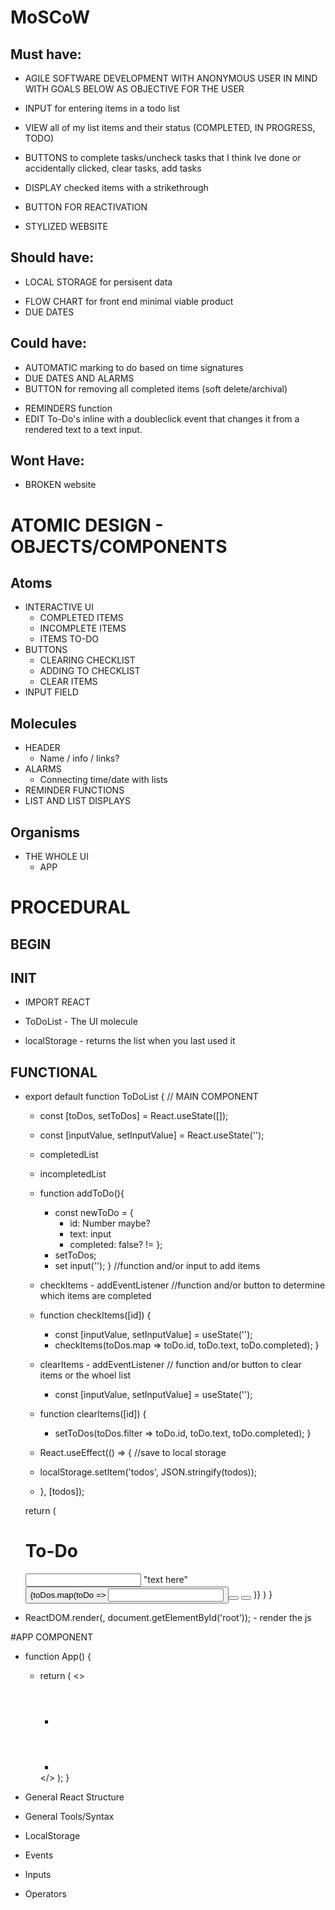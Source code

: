 # MoSCoW
## Must have:
- AGILE SOFTWARE DEVELOPMENT WITH ANONYMOUS USER IN MIND WITH GOALS BELOW AS OBJECTIVE FOR THE USER
<!-- DONE ISH -->
- INPUT for entering items in a todo list
<!-- DONE -->
- VIEW all of my list items and their status (COMPLETED, IN PROGRESS, TODO)
<!-- DONE -->
- BUTTONS to complete tasks/uncheck tasks that I think Ive done or accidentally clicked, clear tasks, add tasks
<!-- DONE -->
- DISPLAY checked items with a strikethrough
<!-- DONE -->
- BUTTON FOR REACTIVATION
<!-- DONE -->
- STYLIZED WEBSITE


## Should have:
- LOCAL STORAGE for persisent data              
<!-- DONE -->
- FLOW CHART for front end minimal viable product
- DUE DATES

## Could have:
- AUTOMATIC marking to do based on time signatures
- DUE DATES AND ALARMS 
- BUTTON for removing all completed items (soft delete/archival)
<!-- DONE -->
- REMINDERS function
- EDIT To-Do's inline with a doubleclick event that changes it from a rendered text to a text input.

## Wont Have: 
- BROKEN website

# ATOMIC DESIGN - OBJECTS/COMPONENTS
## Atoms
- INTERACTIVE UI
    - COMPLETED ITEMS
    - INCOMPLETE ITEMS
    - ITEMS TO-DO
- BUTTONS
    - CLEARING CHECKLIST
    - ADDING TO CHECKLIST
    - CLEAR ITEMS
- INPUT FIELD
## Molecules
- HEADER
    - Name / info / links?
- ALARMS
    - Connecting time/date with lists
- REMINDER FUNCTIONS
- LIST AND LIST DISPLAYS
## Organisms
- THE WHOLE UI 
    - APP

# PROCEDURAL
## BEGIN
## INIT
- IMPORT REACT

- ToDoList - The UI molecule

- localStorage - returns the list when you last used it

## FUNCTIONAL
- export default function ToDoList {                                    // MAIN COMPONENT
    - const [toDos, setToDos] = React.useState([]);
    - const [inputValue, setInputValue] = React.useState('');

    - completedList     

    - incompletedList

    - function addToDo(){
        - const newToDo = {
            - id: Number maybe?
            - text: input
            - completed: false? !=
        };
        - setToDos;
        - set input('');
    }                          //function and/or input to add items

    - checkItems - addEventListener             //function and/or button to determine which items are completed
    - function checkItems([id]) {
        - const [inputValue, setInputValue] = useState('');
        - checkItems(toDos.map => toDo.id, toDo.text, toDo.completed);
    }

    - clearItems - addEventListener              // function and/or button to clear items or the whoel list
        - const [inputValue, setInputValue] = useState('');

    - function clearItems([id]) {
        - setToDos(toDos.filter => toDo.id, toDo.text, toDo.completed);
    }

    - React.useEffect(() => {                       //save to local storage
    - localStorage.setItem('todos', JSON.stringify(todos));
    - }, [todos]);

    return (
        <div>
            <h1>To-Do</h1>
        </div>
        <input> 
            "text here"
            <button onClick=addToDo>
        </input>
        {toDos.map(toDo => 
        <Accordion key ={toDo.id}>
            <input checkbox>
            <button onClick=checkItems></button>
            <button onClick=clearItems></button>
        </Accordion>
        )}
    )
    }


- ReactDOM.render(<TodoList />, document.getElementById('root')); - render the js



#APP COMPONENT 
- function App() {
    - return (
        <>
        - <Header />
        - <ToDoList />
        </>
    );
}


- General React Structure
<!-- https://blog.webdevsimplified.com/2022-07/react-folder-structure/ -->
<!-- https://www.w3schools.com/react/react_usestate.asp -->
<!-- https://create-react-app.dev/docs/adding-images-fonts-and-files/ -->

- General Tools/Syntax
<!-- https://www.freecodecamp.org/news/the-react-cheatsheet/ -->
<!-- https://www.freecodecamp.org/news/build-accordion-menu-in-react-without-external-libraries/ -->
<!-- https://developer.mozilla.org/en-US/docs/Web/JavaScript/Reference/Global_Objects/Date/now -->
<!-- https://developer.mozilla.org/en-US/docs/Web/JavaScript/Reference/Global_Objects/Array -->

- LocalStorage 
<!-- https://blog.logrocket.com/using-localstorage-react-hooks/ -->
<!-- https://www.freecodecamp.org/news/how-to-use-localstorage-with-react-hooks-to-set-and-get-items/ -->

- Events
<!-- https://developer.mozilla.org/en-US/docs/Web/API/Event -->

- Inputs
<!-- https://developer.mozilla.org/en-US/docs/Web/HTML/Element/input -->

- Operators
<!-- https://developer.mozilla.org/en-US/docs/Web/JavaScript/Reference/Operators -->
<!-- https://developer.mozilla.org/en-US/docs/Web/JavaScript/Reference/Operators/Spread_syntax -->